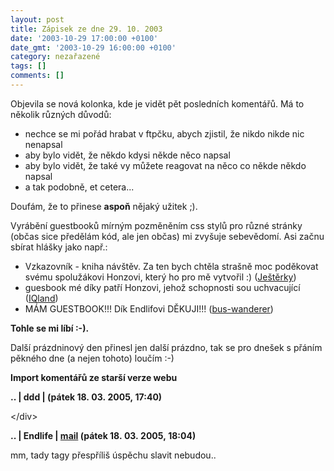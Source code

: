 ```yaml
---
layout: post
title: Zápisek ze dne 29. 10. 2003
date: '2003-10-29 17:00:00 +0100'
date_gmt: '2003-10-29 16:00:00 +0100'
category: nezařazené
tags: []
comments: []
---
```

<p>Objevila se nová kolonka, kde je vidět pět posledních komentářů. Má to několik různých důvodů:</p>
<ul>
<li>nechce se mi pořád hrabat v ftpčku, abych zjistil, že nikdo nikde nic nenapsal</li>
<li>aby bylo vidět, že někdo kdysi někde něco napsal</li>
<li>aby bylo vidět, že také vy můžete reagovat na něco co někde někdo napsal</li>
<li>a tak podobně, et cetera...</li>
</ul>
<p>Doufám, že to přinese <strong>aspoň</strong> nějaký užitek ;).</p>
<p>Vyrábění guestbooků mírným pozměněním css stylů pro různé stránky (občas sice předělám kód, ale jen občas)  mi zvyšuje sebevědomí. Asi začnu sbírat hlášky jako např.:</p>
<ul>
<li>Vzkazovník - kniha návštěv. Za ten bych chtěla strašně moc poděkovat                       svému spolužákovi Honzovi, který ho pro mě vytvořil :)                       (<a href="http://jesterky.unas.cz">Ještěrky</a>)</li>
<li>guesbook mé díky patří Honzovi, jehož  schopnosti sou uchvacující  (<a href="http://iqland.wz.cz">IQland</a>)</li>
<li>MÁM GUESTBOOK!!! Dík Endlifovi DĚKUJI!!! (<a href="http://bus-wanderer.wz.cz">bus-wanderer</a>)</li>
</ul>
<p><strong>Tohle se mi líbí :-).</strong></p>
<p>Další prázdninový den přinesl jen další prázdno, tak se pro dnešek  s přáním pěkného dne (a nejen tohoto) loučím :-)</p>
<div class="import-komentaru">
<p><strong>Import komentářů ze starší verze webu</strong></p>
<div class="comment">
<p style="font-weight:bold"><span class="compredmet">..</span> | <span class="comname">ddd</span> | (pátek&nbsp;18.&nbsp;03.&nbsp;2005,&nbsp;17:40)</p>
<p>&lt;/div&gt; </p>
</div>
<div class="comment">
<p style="font-weight:bold"><span class="compredmet">..</span> | <span class="comname">Endlife</span> |  <a href="mailto:jan.martinek@post.cz">mail</a> (pátek&nbsp;18.&nbsp;03.&nbsp;2005,&nbsp;18:04)</p>
<p>mm, tady tagy přespříliš úspěchu slavit nebudou.. </p>
</div>
</div>
